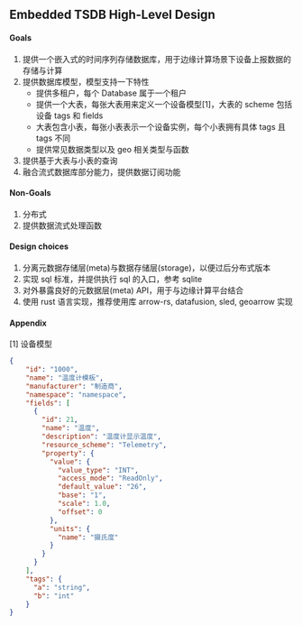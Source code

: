 ## Embedded TSDB High-Level Design

#### Goals

1. 提供一个嵌入式的时间序列存储数据库，用于边缘计算场景下设备上报数据的存储与计算
2. 提供数据库模型，模型支持一下特性
    + 提供多租户，每个 Database 属于一个租户
    + 提供一个大表，每张大表用来定义一个设备模型[1]，大表的 scheme 包括设备 tags 和 fields
    + 大表包含小表，每张小表表示一个设备实例，每个小表拥有具体 tags 且 tags 不同
    + 提供常见数据类型以及 geo 相关类型与函数
3. 提供基于大表与小表的查询
4. 融合流式数据库部分能力，提供数据订阅功能

#### Non-Goals

1. 分布式
2. 提供数据流式处理函数

#### Design choices

1. 分离元数据存储层(meta)与数据存储层(storage)，以便过后分布式版本
2. 实现 sql 标准，并提供执行 sql 的入口，参考 sqlite
3. 对外暴露良好的元数据层(meta) API，用于与边缘计算平台结合
4. 使用 rust 语言实现，推荐使用库 arrow-rs, datafusion, sled, geoarrow 实现

#### Appendix

[1] 设备模型
```json
{
    "id": "1000",
    "name": "温度计模板",
    "manufacturer": "制造商",
    "namespace": "namespace",
    "fields": [
      {
        "id": 21,
        "name": "温度",
        "description": "温度计显示温度",
        "resource_scheme": "Telemetry",
        "property": {
          "value": {
            "value_type": "INT",
            "access_mode": "ReadOnly",
            "default_value": "26",
            "base": "1",
            "scale": 1.0,
            "offset": 0
          },
          "units": {
            "name": "摄氏度"
          }
        }
      }
    ],
    "tags": {
      "a": "string",
      "b": "int"
    }
}
```

